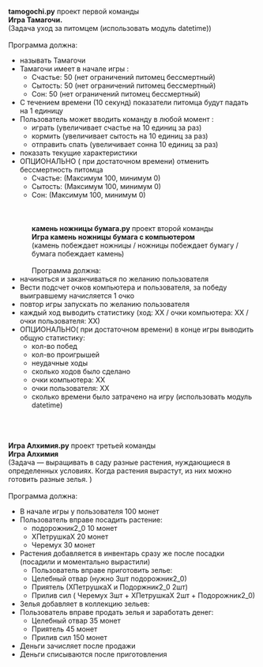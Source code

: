 <strong>tamogochi.py</strong> проект первой команды <br>
<strong>Игра Тамагочи.</strong> <br>
(Задача уход за питомцем (использовать модуль datetime))<br><br>
Программа должна:<br>
* называть Тамагочи<br>
* Тамагочи имеет в начале игры : <br>
   * Счастье: 50 (нет ограничений питомец бессмертный)<br>
   * Сытость: 50  (нет ограничений питомец бессмертный)<br>
   * Сон: 50  (нет ограничений питомец бессмертный)<br>
* С течением времени (10 секунд) показатели питомца будут падать на 1 единицу<br>
* Пользователь может вводить команду в любой момент : <br>
   * играть (увеличивает счастье на 10 единиц за раз)<br>
   * кормить (увеличивает сытость на 10 единиц за раз)<br>
   * отправить спать (увеличивает сонна 10 единиц за раз)<br>
* показать текущие характеристики <br>
* ОПЦИОНАЛЬНО ( при достаточном времени)  отменить бессмертность питомца<br>
   * Счастье: (Максимум 100, минимум 0)<br>
   * Сытость: (Максимум 100, минимум 0)<br>
   * Сон: (Максимум 100, минимум 0)<br>
<br><br><br>
<strong>камень ножницы бумага.py</strong> проект второй команды <br>
<strong>Игра камень ножницы бумага с компьютером</strong><br>
(камень побеждает ножницы / ножницы побеждает бумагу / бумага побеждает камень)<br><br>
Программа должна:<br>
* начинаться и заканчиваться по желанию пользователя
* Вести подсчет очков компьютера и пользователя, за победу выигравшему начисляется 1 очко
* повтор игры запускать по желанию пользователя
* каждый ход выводить статистику (ход: ХХ / очки компьютера: ХХ / очки пользователя: ХХ)
* ОПЦИОНАЛЬНО( при достаточном времени)  в конце игры выводить общую статистику:
  * кол-во побед
  * кол-во проигрышей
  * неудачные ходы
  * сколько ходов было сделано  
  * очки компьютера: ХХ
  * очки пользователя: ХХ
  * сколько времени было затрачено на игру (использовать модуль datetime)
 
<br><br><br>
<strong>Игра Алхимия.py</strong> проект третьей команды <br>
<strong>Игра Алхимия </strong><br>
(Задача — выращивать в саду разные растения, нуждающиеся в определенных условиях. Когда растения вырастут, из них можно готовить разные зелья.  )<br><br>
Программа должна:<br>
* В начале игры у пользователя 100 монет 
* Пользователь вправе посадить растение:
  * подорожник2_0 10 монет
  * ХПетрушкаХ 20 монет
  * Черемух 30 монет
* Растения  добавляется в инвентарь сразу же после посадки (посадили и моментально вырастили)
  * Пользователь вправе приготовить зелье:
  * Целебный отвар (нужно 3шт подорожник2_0)
  * Приятель (ХПетрушкаХ и Подоржник2_0 2шт)
  * Прилив сил ( Черемух 3шт + ХПетрушкаХ 2шт + Подорожник2_0)
* Зелья добавляет в коллекцию зельев:
* Пользователь вправе продать зелья и заработать денег:
  * Целебный отвар 35 монет
  * Приятель 45 монет
  * Прилив сил 150 монет
* Деньги зачисляет после продажи
* Деньги списываются после приготовления

